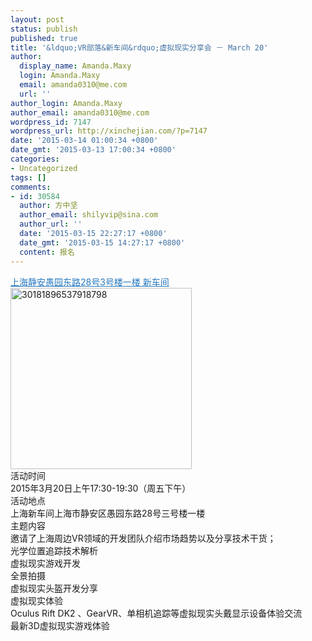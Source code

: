 ```yaml
---
layout: post
status: publish
published: true
title: '&ldquo;VR部落&新车间&rdquo;虚拟现实分享会 － March 20'
author:
  display_name: Amanda.Maxy
  login: Amanda.Maxy
  email: amanda0310@me.com
  url: ''
author_login: Amanda.Maxy
author_email: amanda0310@me.com
wordpress_id: 7147
wordpress_url: http://xinchejian.com/?p=7147
date: '2015-03-14 01:00:34 +0800'
date_gmt: '2015-03-13 17:00:34 +0800'
categories:
- Uncategorized
tags: []
comments:
- id: 30584
  author: 方中坚
  author_email: shilyvip@sina.com
  author_url: ''
  date: '2015-03-15 22:27:17 +0800'
  date_gmt: '2015-03-15 14:27:17 +0800'
  content: 报名
---
```

<p><a style="color: #2578bf;" href="http://xinchejian.huodongxing.com/event/map/5244063275800" target="_blank">上海静安愚园东路28号3号楼一楼 新车间</a><br />
<a href="http://xinchejian.com/wp-content/uploads/2015/03/30181896537918798.jpg"><img src="http://xinchejian.com/wp-content/uploads/2015/03/30181896537918798-290x290.jpg" alt="30181896537918798" width="290" height="290" class="aligncenter size-thumbnail wp-image-7149" /></a><br />
活动时间<br />
2015年3月20日上午17:30-19:30（周五下午）<br />
活动地点<br />
上海新车间上海市静安区愚园东路28号三号楼一楼<br />
主题内容<br />
邀请了上海周边VR领域的开发团队介绍市场趋势以及分享技术干货；<br />
光学位置追踪技术解析<br />
虚拟现实游戏开发<br />
全景拍摄<br />
虚拟现实头盔开发分享<br />
虚拟现实体验<br />
Oculus Rift  DK2 、GearVR、单相机追踪等虚拟现实头戴显示设备体验交流<br />
最新3D虚拟现实游戏体验</p>

